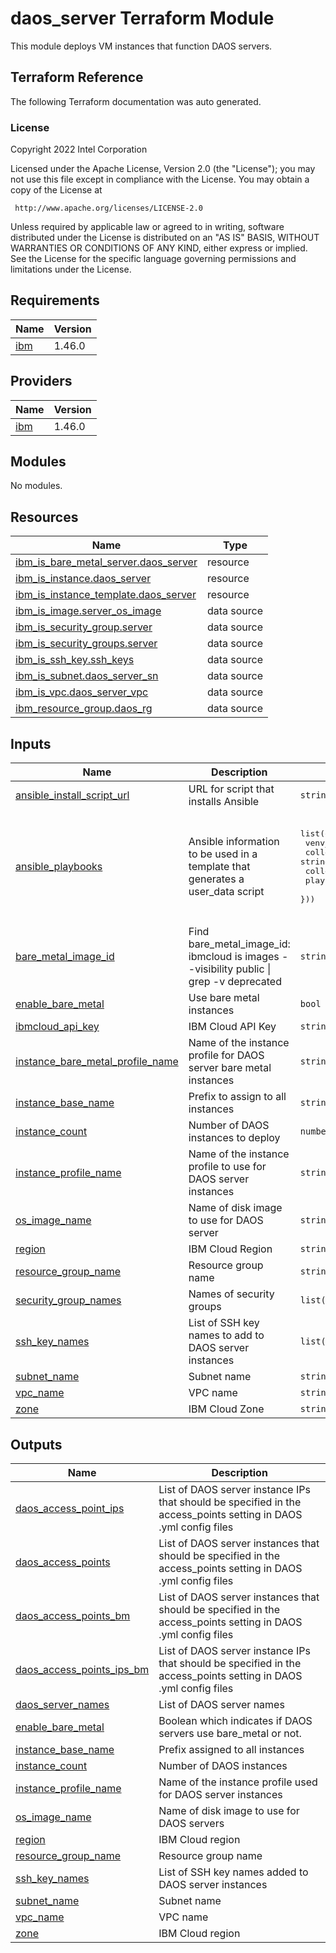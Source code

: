 # daos_server Terraform Module

This module deploys VM instances that function DAOS servers.

## Terraform Reference

The following Terraform documentation was auto generated.

### License

<!-- BEGINNING OF PRE-COMMIT-TERRAFORM DOCS HOOK -->
Copyright 2022 Intel Corporation

Licensed under the Apache License, Version 2.0 (the "License");
you may not use this file except in compliance with the License.
You may obtain a copy of the License at

     http://www.apache.org/licenses/LICENSE-2.0

Unless required by applicable law or agreed to in writing, software
distributed under the License is distributed on an "AS IS" BASIS,
WITHOUT WARRANTIES OR CONDITIONS OF ANY KIND, either express or implied.
See the License for the specific language governing permissions and
limitations under the License.

## Requirements

| Name | Version |
|------|---------|
| <a name="requirement_ibm"></a> [ibm](#requirement\_ibm) | 1.46.0 |

## Providers

| Name | Version |
|------|---------|
| <a name="provider_ibm"></a> [ibm](#provider\_ibm) | 1.46.0 |

## Modules

No modules.

## Resources

| Name | Type |
|------|------|
| [ibm_is_bare_metal_server.daos_server](https://registry.terraform.io/providers/IBM-Cloud/ibm/1.46.0/docs/resources/is_bare_metal_server) | resource |
| [ibm_is_instance.daos_server](https://registry.terraform.io/providers/IBM-Cloud/ibm/1.46.0/docs/resources/is_instance) | resource |
| [ibm_is_instance_template.daos_server](https://registry.terraform.io/providers/IBM-Cloud/ibm/1.46.0/docs/resources/is_instance_template) | resource |
| [ibm_is_image.server_os_image](https://registry.terraform.io/providers/IBM-Cloud/ibm/1.46.0/docs/data-sources/is_image) | data source |
| [ibm_is_security_group.server](https://registry.terraform.io/providers/IBM-Cloud/ibm/1.46.0/docs/data-sources/is_security_group) | data source |
| [ibm_is_security_groups.server](https://registry.terraform.io/providers/IBM-Cloud/ibm/1.46.0/docs/data-sources/is_security_groups) | data source |
| [ibm_is_ssh_key.ssh_keys](https://registry.terraform.io/providers/IBM-Cloud/ibm/1.46.0/docs/data-sources/is_ssh_key) | data source |
| [ibm_is_subnet.daos_server_sn](https://registry.terraform.io/providers/IBM-Cloud/ibm/1.46.0/docs/data-sources/is_subnet) | data source |
| [ibm_is_vpc.daos_server_vpc](https://registry.terraform.io/providers/IBM-Cloud/ibm/1.46.0/docs/data-sources/is_vpc) | data source |
| [ibm_resource_group.daos_rg](https://registry.terraform.io/providers/IBM-Cloud/ibm/1.46.0/docs/data-sources/resource_group) | data source |

## Inputs

| Name | Description | Type | Default | Required |
|------|-------------|------|---------|:--------:|
| <a name="input_ansible_install_script_url"></a> [ansible\_install\_script\_url](#input\_ansible\_install\_script\_url) | URL for script that installs Ansible | `string` | `"https://raw.githubusercontent.com/daos-stack/ansible-collection-daos/main/install_ansible.sh"` | no |
| <a name="input_ansible_playbooks"></a> [ansible\_playbooks](#input\_ansible\_playbooks) | Ansible information to be used in a template that generates a user\_data script | <pre>list(object({<br>    venv_dir           = string<br>    collection_fqn     = string<br>    collection_git_url = string<br>    playbook_fqn       = string<br>  }))</pre> | <pre>[<br>  {<br>    "collection_fqn": "daos_stack.daos",<br>    "collection_git_url": "git+https://github.com/daos-stack/ansible-collection-daos.git,main",<br>    "playbook_fqn": "daos_stack.daos.daos_install",<br>    "venv_dir": "/usr/local/ansible-collection-daos/venv"<br>  }<br>]</pre> | no |
| <a name="input_bare_metal_image_id"></a> [bare\_metal\_image\_id](#input\_bare\_metal\_image\_id) | Find bare\_metal\_image\_id: ibmcloud is images --visibility public \| grep -v deprecated | `string` | `"r006-ddca7216-184b-49a1-83d1-bfd3b356cd97"` | no |
| <a name="input_enable_bare_metal"></a> [enable\_bare\_metal](#input\_enable\_bare\_metal) | Use bare metal instances | `bool` | `true` | no |
| <a name="input_ibmcloud_api_key"></a> [ibmcloud\_api\_key](#input\_ibmcloud\_api\_key) | IBM Cloud API Key | `string` | n/a | yes |
| <a name="input_instance_bare_metal_profile_name"></a> [instance\_bare\_metal\_profile\_name](#input\_instance\_bare\_metal\_profile\_name) | Name of the instance profile for DAOS server bare metal instances | `string` | `"bx2d-metal-96x384"` | no |
| <a name="input_instance_base_name"></a> [instance\_base\_name](#input\_instance\_base\_name) | Prefix to assign to all instances | `string` | `"daos-server"` | no |
| <a name="input_instance_count"></a> [instance\_count](#input\_instance\_count) | Number of DAOS instances to deploy | `number` | `1` | no |
| <a name="input_instance_profile_name"></a> [instance\_profile\_name](#input\_instance\_profile\_name) | Name of the instance profile to use for DAOS server instances | `string` | `"bx2d-48x192"` | no |
| <a name="input_os_image_name"></a> [os\_image\_name](#input\_os\_image\_name) | Name of disk image to use for DAOS server | `string` | `"ibm-rocky-linux-8-6-minimal-amd64-2"` | no |
| <a name="input_region"></a> [region](#input\_region) | IBM Cloud Region | `string` | `"us-south"` | no |
| <a name="input_resource_group_name"></a> [resource\_group\_name](#input\_resource\_group\_name) | Resource group name | `string` | `"Default"` | no |
| <a name="input_security_group_names"></a> [security\_group\_names](#input\_security\_group\_names) | Names of security groups | `list(string)` | n/a | yes |
| <a name="input_ssh_key_names"></a> [ssh\_key\_names](#input\_ssh\_key\_names) | List of SSH key names to add to DAOS server instances | `list(string)` | `[]` | no |
| <a name="input_subnet_name"></a> [subnet\_name](#input\_subnet\_name) | Subnet name | `string` | n/a | yes |
| <a name="input_vpc_name"></a> [vpc\_name](#input\_vpc\_name) | VPC name | `string` | n/a | yes |
| <a name="input_zone"></a> [zone](#input\_zone) | IBM Cloud Zone | `string` | `"us-south-3"` | no |

## Outputs

| Name | Description |
|------|-------------|
| <a name="output_daos_access_point_ips"></a> [daos\_access\_point\_ips](#output\_daos\_access\_point\_ips) | List of DAOS server instance IPs that should be specified in the access\_points setting in DAOS .yml config files |
| <a name="output_daos_access_points"></a> [daos\_access\_points](#output\_daos\_access\_points) | List of DAOS server instances that should be specified in the access\_points setting in DAOS .yml config files |
| <a name="output_daos_access_points_bm"></a> [daos\_access\_points\_bm](#output\_daos\_access\_points\_bm) | List of DAOS server instances that should be specified in the access\_points setting in DAOS .yml config files |
| <a name="output_daos_access_points_ips_bm"></a> [daos\_access\_points\_ips\_bm](#output\_daos\_access\_points\_ips\_bm) | List of DAOS server instance IPs that should be specified in the access\_points setting in DAOS .yml config files |
| <a name="output_daos_server_names"></a> [daos\_server\_names](#output\_daos\_server\_names) | List of DAOS server names |
| <a name="output_enable_bare_metal"></a> [enable\_bare\_metal](#output\_enable\_bare\_metal) | Boolean which indicates if DAOS servers use bare\_metal or not. |
| <a name="output_instance_base_name"></a> [instance\_base\_name](#output\_instance\_base\_name) | Prefix assigned to all instances |
| <a name="output_instance_count"></a> [instance\_count](#output\_instance\_count) | Number of DAOS instances |
| <a name="output_instance_profile_name"></a> [instance\_profile\_name](#output\_instance\_profile\_name) | Name of the instance profile used for DAOS server instances |
| <a name="output_os_image_name"></a> [os\_image\_name](#output\_os\_image\_name) | Name of disk image to use for DAOS servers |
| <a name="output_region"></a> [region](#output\_region) | IBM Cloud region |
| <a name="output_resource_group_name"></a> [resource\_group\_name](#output\_resource\_group\_name) | Resource group name |
| <a name="output_ssh_key_names"></a> [ssh\_key\_names](#output\_ssh\_key\_names) | List of SSH key names added to DAOS server instances |
| <a name="output_subnet_name"></a> [subnet\_name](#output\_subnet\_name) | Subnet name |
| <a name="output_vpc_name"></a> [vpc\_name](#output\_vpc\_name) | VPC name |
| <a name="output_zone"></a> [zone](#output\_zone) | IBM Cloud region |
<!-- END OF PRE-COMMIT-TERRAFORM DOCS HOOK -->
